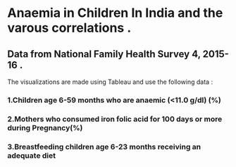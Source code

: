 # Anaemia in Children In India and the varous correlations .

## Data from National Family Health Survey 4, 2015-16 .
The visualizations are made using Tableau and use the following data :
### 1.Children age 6-59 months who are anaemic (<11.0 g/dl) (%)
### 2.Mothers who consumed iron folic acid for 100 days or more during Pregnancy(%)
### 3.Breastfeeding children age 6-23 months receiving an adequate diet